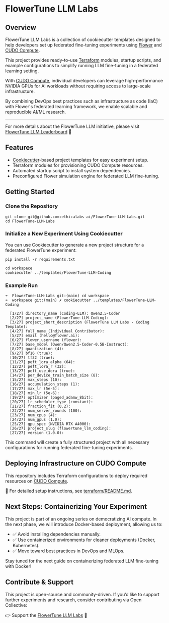 # FlowerTune LLM Labs

## Overview

FlowerTune LLM Labs is a collection of cookiecutter templates designed to help developers set up federated fine-tuning experiments using [Flower](https://flower.ai/) and [CUDO Compute](https://www.cudocompute.com/?via=flowertune-llm).

This project provides ready-to-use [Terraform](https://www.terraform.io/) modules, startup scripts, and example configurations to simplify running LLM fine-tuning in a federated learning setting.

With [CUDO Compute](https://www.cudocompute.com/?via=flowertune-llm), individual developers can leverage high-performance NVIDIA GPUs for AI workloads without requiring access to large-scale infrastructure.

By combining DevOps best practices such as infrastructure as code (IaC) with Flower's federated learning framework, we enable scalable and reproducible AI/ML research.

---

For more details about the FlowerTune LLM initiative, please visit [FlowerTune LLM Leaderboard](https://flower.ai/benchmarks/llm-leaderboard/) 🚀

## Features

- [Cookiecutter](https://cookiecutter.readthedocs.io)-based project templates for easy experiment setup.
- Terraform modules for provisioning CUDO Compute resources.
- Automated startup script to install system dependencies.
- Preconfigured Flower simulation engine for federated LLM fine-tuning.

## Getting Started

### Clone the Repository

```
git clone git@github.com:ethicalabs-ai/FlowerTune-LLM-Labs.git
cd FlowerTune-LLM-Labs
```

### Initialize a New Experiment Using Cookiecutter

You can use Cookiecutter to generate a new project structure for a federated FlowerTune experiment:

```
pip install -r requirements.txt

cd workspace
cookiecutter ../templates/FlowerTune-LLM-Coding
```

### Example Run

```
➜  FlowerTune-LLM-Labs git:(main) cd workspace
➜  workspace git:(main) ✗ cookiecutter ../templates/FlowerTune-LLM-Coding

  [1/27] directory_name (Coding-LLM): Qwen2.5-Coder
  [2/27] project_name (FlowerTune-LLM-Coding):
  [3/27] project_short_description (FlowerTune LLM Labs - Coding Template):
  [4/27] full_name (Individual Contributor):
  [5/27] email (hello@flower.ai):
  [6/27] flower_username (flower):
  [7/27] base_model (Qwen/Qwen2.5-Coder-0.5B-Instruct):
  [8/27] quantization (4):
  [9/27] bf16 (true):
  [10/27] tf32 (true):
  [11/27] peft_lora_alpha (64):
  [12/27] peft_lora_r (32):
  [13/27] peft_use_dora (true):
  [14/27] per_device_train_batch_size (8):
  [15/27] max_steps (10):
  [16/27] accumulation_steps (1):
  [17/27] max_lr (5e-5):
  [18/27] min_lr (5e-6):
  [19/27] optimizer (paged_adamw_8bit):
  [20/27] lr_scheduler_type (constant):
  [21/27] fraction_fit (0.2):
  [22/27] num_server_rounds (100):
  [23/27] num_cpus (4):
  [24/27] num_gpus (1.0):
  [25/27] gpu_spec (NVIDIA RTX A4000):
  [26/27] project_slug (flowertune_llm_coding):
  [27/27] version (1.0.0):
```

This command will create a fully structured project with all necessary configurations for running federated fine-tuning experiments.

## Deploying Infrastructure on CUDO Compute

This repository includes Terraform configurations to deploy required resources on [CUDO Compute](https://www.cudocompute.com/?via=flowertune-llm).

📌 For detailed setup instructions, see [terraform/README.md](./terraform/README.md).

## Next Steps: Containerizing Your Experiment

This project is part of an ongoing series on democratizing AI compute. In the next phase, we will introduce Docker-based deployment, allowing us to:

- ✅ Avoid installing dependencies manually.
- ✅ Use containerized environments for cleaner deployments (Docker, Kubernetes).
- ✅ Move toward best practices in DevOps and MLOps.

Stay tuned for the next guide on containerizing federated LLM fine-tuning with Docker!

## Contribute & Support

This project is open-source and community-driven. If you’d like to support further experiments and research, consider contributing via Open Collective:

👉 Support the [FlowerTune LLM Labs](https://opencollective.com/ethicalabs-ai/projects/flowertune-llm-lab) 🚀
